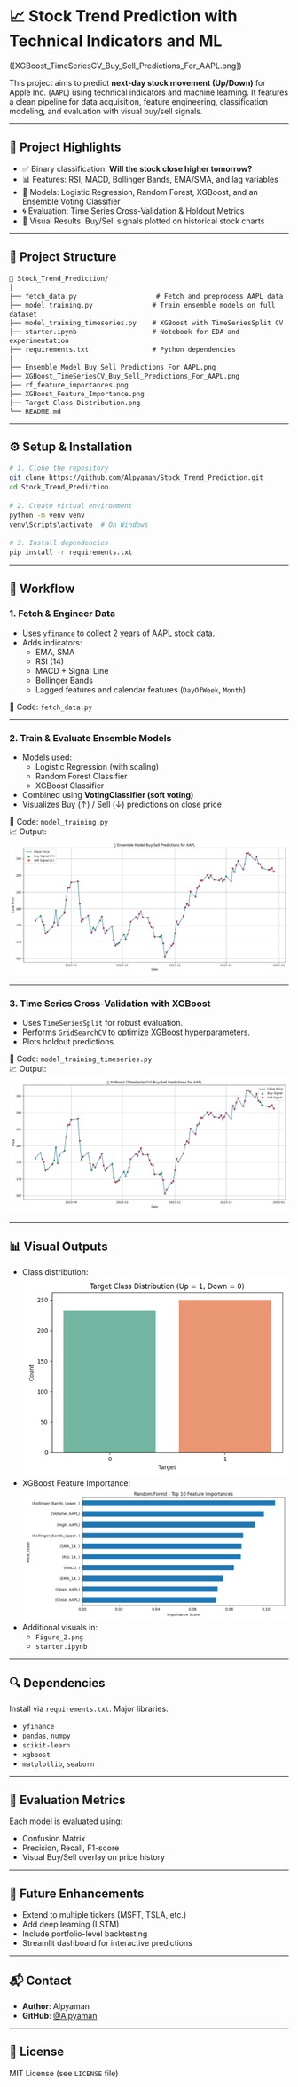 # 📈 Stock Trend Prediction with Technical Indicators and ML

([XGBoost_TimeSeriesCV_Buy_Sell_Predictions_For_AAPL.png])

This project aims to predict **next-day stock movement (Up/Down)** for Apple Inc. (`AAPL`) using technical indicators and machine learning. It features a clean pipeline for data acquisition, feature engineering, classification modeling, and evaluation with visual buy/sell signals.

---

## 🧠 Project Highlights

- ✅ Binary classification: **Will the stock close higher tomorrow?**
- 📊 Features: RSI, MACD, Bollinger Bands, EMA/SMA, and lag variables
- 🤖 Models: Logistic Regression, Random Forest, XGBoost, and an Ensemble Voting Classifier
- 🌀 Evaluation: Time Series Cross-Validation & Holdout Metrics
- 🧪 Visual Results: Buy/Sell signals plotted on historical stock charts

---

## 📂 Project Structure

```
📁 Stock_Trend_Prediction/
│
├── fetch_data.py                    # Fetch and preprocess AAPL data
├── model_training.py               # Train ensemble models on full dataset
├── model_training_timeseries.py    # XGBoost with TimeSeriesSplit CV
├── starter.ipynb                   # Notebook for EDA and experimentation
├── requirements.txt                # Python dependencies
│
├── Ensemble_Model_Buy_Sell_Predictions_For_AAPL.png
├── XGBoost_TimeSeriesCV_Buy_Sell_Predictions_For_AAPL.png
├── rf_feature_importances.png
├── XGBoost_Feature_Importance.png
├── Target Class Distribution.png
└── README.md
```

---

## ⚙️ Setup & Installation

```bash
# 1. Clone the repository
git clone https://github.com/Alpyaman/Stock_Trend_Prediction.git
cd Stock_Trend_Prediction

# 2. Create virtual environment
python -m venv venv
venv\Scripts\activate  # On Windows

# 3. Install dependencies
pip install -r requirements.txt
```

---

## 🔁 Workflow

### 1. Fetch & Engineer Data
- Uses `yfinance` to collect 2 years of AAPL stock data.
- Adds indicators:
  - EMA, SMA
  - RSI (14)
  - MACD + Signal Line
  - Bollinger Bands
  - Lagged features and calendar features (`DayOfWeek`, `Month`)

📄 Code: `fetch_data.py`

---

### 2. Train & Evaluate Ensemble Models

- Models used:
  - Logistic Regression (with scaling)
  - Random Forest Classifier
  - XGBoost Classifier
- Combined using **VotingClassifier (soft voting)**
- Visualizes Buy (↑) / Sell (↓) predictions on close price

📄 Code: `model_training.py`  
📈 Output:
![Ensemble](Ensemble_Model_Buy_Sell_Predictions_For_AAPL.png)

---

### 3. Time Series Cross-Validation with XGBoost

- Uses `TimeSeriesSplit` for robust evaluation.
- Performs `GridSearchCV` to optimize XGBoost hyperparameters.
- Plots holdout predictions.

📄 Code: `model_training_timeseries.py`  
📈 Output:
![XGBoost](XGBoost_TimeSeriesCV_Buy_Sell_Predictions_For_AAPL.png)

---

## 📊 Visual Outputs

- Class distribution:
  ![Distribution](Target%20Class%20Distribution.png)
- XGBoost Feature Importance:
  ![Feature Importance](rf_feature_importances.png)
- Additional visuals in:
  - `Figure_2.png`
  - `starter.ipynb`

---

## 🔍 Dependencies

Install via `requirements.txt`. Major libraries:

- `yfinance`
- `pandas`, `numpy`
- `scikit-learn`
- `xgboost`
- `matplotlib`, `seaborn`

---

## 🧪 Evaluation Metrics

Each model is evaluated using:

- Confusion Matrix
- Precision, Recall, F1-score
- Visual Buy/Sell overlay on price history

---

## 📌 Future Enhancements

- Extend to multiple tickers (MSFT, TSLA, etc.)
- Add deep learning (LSTM)
- Include portfolio-level backtesting
- Streamlit dashboard for interactive predictions

---

## 📬 Contact

- **Author**: Alpyaman  
- **GitHub**: [@Alpyaman](https://github.com/Alpyaman)

---

## 📝 License

MIT License (see `LICENSE` file)
